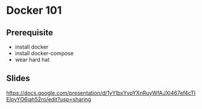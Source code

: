 # Docker 101

## Prerequisite

-   install docker
-   install docker-compose
-   wear hard hat

## Slides

https://docs.google.com/presentation/d/1yYIbxYvpYXnRuyWfAJXl467ef4cTIEIpyYO6iah52ro/edit?usp=sharing
